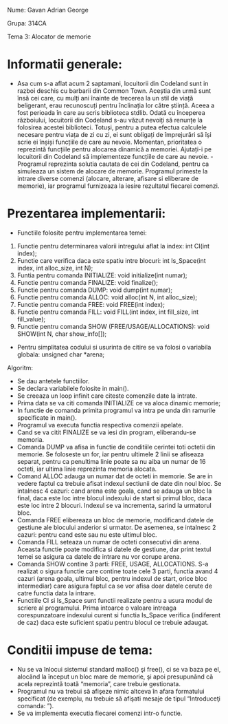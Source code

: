 Nume: Gavan Adrian George

Grupa: 314CA

Tema 3: Alocator de memorie

Informatii generale:
====================

- Asa cum s-a aflat acum 2 saptamani, locuitorii din Codeland sunt in razboi 
deschis cu barbarii din Common Town. Aceștia din urmă sunt însă cei care, cu 
mulți ani înainte de trecerea la un stil de viață beligerant, erau recunoscuți 
pentru înclinația lor către știință. Aceea a fost perioada în care au scris 
biblioteca stdlib. Odată cu începerea războiului, locuitorii din Codeland s-au 
văzut nevoiți să renunțe la folosirea acestei biblioteci. Totuși, pentru a 
putea efectua calculele necesare pentru viața de zi cu zi, ei sunt obligați de 
împrejurări să își scrie ei înșiși funcțiile de care au nevoie. Momentan, 
prioritatea o reprezintă funcțiile pentru alocarea dinamică a memoriei. Ajutați-i 
pe locuitorii din Codeland să implementeze funcțiile de care au nevoie.
-Programul reprezinta solutia cautata de cei din Codeland, pentru ca simuleaza 
un sistem de alocare de memorie. Programul primeste la intrare diverse comenzi 
(alocare, alterare, afisare si eliberare de memorie), iar programul furnizeaza 
la iesire rezultatul fiecarei comenzi.

Prezentarea implementarii:
==========================

- Functiile folosite pentru implementarea temei:
1) Functie pentru determinarea valorii intregului aflat la index:
int CI(int index);
2) Functie care verifica daca este spatiu intre blocuri:
int Is_Space(int index, int alloc_size, int N);
3) Funtia pentru comanda INITIALIZE:
void initialize(int numar);
4) Functie pentru comanda FINALIZE:
void finalize();
5) Functie pentru comanda DUMP:
void dump(int numar);
6) Functie pentru comanda ALLOC:
void alloc(int N, int alloc_size);
7) Functie pentru comanda FREE:
void FREE(int index);
8) Functie pentru comanda FILL:
void FILL(int index, int fill_size, int fill_value);
9) Functie pentru comanda SHOW (FREE/USAGE/ALLOCATIONS):
void SHOW(int N, char show_info[]);

- Pentru simplitatea codului si usurinta de citire se va folosi o variabila globala:
unsigned char *arena;

Algoritm:
- Se dau antetele functiilor.
- Se declara variabilele folosite in main().
- Se creeaza un loop infinit care citeste comenzile date la intrate.
- Prima data se va citi comanda INITIALIZE <N> ce va aloca dinamic memorie;
- In functie de comanda primita programul va intra pe unda din ramurile specificate
in main().
- Programul va executa functia respectiva comenzii apelate.
- Cand se va citit FINALIZE se va iesi din program, eliberandu-se memoria.
- Comanda DUMP va afisa in functie de conditiile cerintei toti octetii din memorie.
Se foloseste un for, iar pentru ultimele 2 linii se afiseaza separat, pentru ca penultima 
linie poate sa nu aiba un numar de 16 octeti, iar ultima linie reprezinta memoria 
alocata.
- Comand ALLOC adauga un numar dat de octeti in memorie. Se are in vedere faptul ca
trebuie afisat indexul sectiunii de date din noul bloc. Se intalnesc 4 cazuri:
cand arena este goala, cand se adauga un bloc la final, daca este loc intre blocul
indexului de start si primul bloc, daca este loc intre 2 blocuri.
Indexul se va incrementa, sarind la urmatorul bloc.
- Comanda FREE elibereaza un bloc de memorie, modificand datele de gestiune ale
blocului anderior si urmator. De asemenea, se intalnesc 2 cazuri: pentru cand 
este sau nu este ultimul bloc.
- Comanda FILL seteaza un numar de octeti consecutivi din arena. Aceasta functie 
poate modifica si datele de gestiune, dar print textul temei se asigura ca datele 
de intrare nu vor corupe arena.
- Comanda SHOW contine 3 parti: FREE, USAGE, ALLOCATIONS. S-a realizat o sigura 
functie care contine toate cele 3 parti, functia avand 4 cazuri (arena goala, 
ultimul bloc, pentru indexul de start, orice bloc intermediar) care asigura 
faptul ca se vor afisa doar datele cerute de catre functia data la intrare.
- Functiile CI si Is_Space sunt functii realizate pentru a usura modul de scriere 
al programului. Prima intoarce o valoare intreaga corespunzatoare indexului curent 
si functia Is_Space verifica (indiferent de caz) daca este suficient spatiu pentru 
blocul ce trebuie adaugat.

Conditii impuse de tema:
========================

- Nu se va  înlocui sistemul standard malloc() şi free(), ci se va baza pe el, 
alocând la început un bloc mare de memorie, şi apoi presupunând că acela 
reprezintă toată “memoria”, care trebuie gestionata.
- Programul nu va trebui să afişeze nimic altceva în afara formatului specificat 
(de exemplu, nu trebuie să afişati mesaje de tipul “Introduceţi comanda: ”).
- Se va implementa executia fiecarei comenzi intr-o functie.

